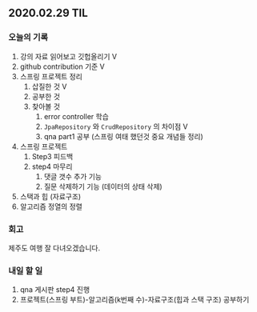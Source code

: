## 2020.02.29 TIL

### 오늘의 기록

1. 강의 자료 읽어보고 깃헙올리기 V
2. github contribution 기준 V
3. 스프링 프로젝트 정리
   1. 삽질한 것 V
   2. 공부한 것
   3. 찾아볼 것
      1. error controller 학습
      2. `JpaRepository` 와 `CrudRepository` 의 차이점 V
      3. qna part1 공부 (스프링 여태 했던것 중요 개념들 정리)
4. 스프링 프로젝트
   1. Step3 피드백
   2. step4 마무리
      1. 댓글 갯수 추가 기능
      2. 질문 삭제하기 기능 (데이터의 상태 삭제)
5. 스택과 힙 (자료구조)
6. 알고리즘 정열의 정렬

### 회고

제주도 여행 잘 다녀오겠습니다.

### 내일 할 일

1. qna 게시판 step4 진행
2. 프로젝트(스프링 부트)-알고리즘(k번째 수)-자료구조(힙과 스택 구조) 공부하기
